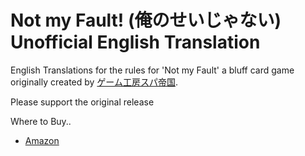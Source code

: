 # Not my Fault! (俺のせいじゃない) Unofficial English Translation

English Translations for the rules for 'Not my Fault' a bluff card game originally created by [ゲーム工房スパ帝国](http://spa-game.com).

Please support the original release

Where to Buy..

- [Amazon](https://www.amazon.co.jp/Not-My-Fault-%E4%BF%BA%E3%81%AE%E3%81%9B%E3%81%84%E3%81%98%E3%82%83%E3%81%AA%E3%81%84/dp/B071P17D99)
